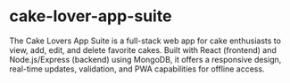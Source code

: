 # cake-lover-app-suite
The Cake Lovers App Suite is a full-stack web app for cake enthusiasts to view, add, edit, and delete favorite cakes. Built with React (frontend) and Node.js/Express (backend) using MongoDB, it offers a responsive design, real-time updates, validation, and PWA capabilities for offline access.
